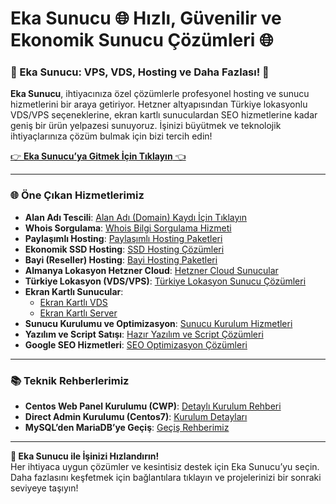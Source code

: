 # Eka Sunucu 🌐 Hızlı, Güvenilir ve Ekonomik Sunucu Çözümleri 🌐  

### **🌟 Eka Sunucu: VPS, VDS, Hosting ve Daha Fazlası! 🌟**  
**Eka Sunucu**, ihtiyacınıza özel çözümlerle profesyonel hosting ve sunucu hizmetlerini bir araya getiriyor. Hetzner altyapısından Türkiye lokasyonlu VDS/VPS seçeneklerine, ekran kartlı sunuculardan SEO hizmetlerine kadar geniş bir ürün yelpazesi sunuyoruz. İşinizi büyütmek ve teknolojik ihtiyaçlarınıza çözüm bulmak için bizi tercih edin!  

[👉 **Eka Sunucu’ya Gitmek İçin Tıklayın** 👈](https://ekasunucu.com)  

---

### **🌐 Öne Çıkan Hizmetlerimiz**  

- **Alan Adı Tescili**: [Alan Adı (Domain) Kaydı İçin Tıklayın](https://www.ekasunucu.com/domain)  
- **Whois Sorgulama**: [Whois Bilgi Sorgulama Hizmeti](https://www.ekasunucu.com/whois)  
- **Paylaşımlı Hosting**: [Paylaşımlı Hosting Paketleri](https://www.ekasunucu.com//tr/kategori/hosting/paylasimli-hosting)  
- **Ekonomik SSD Hosting**: [SSD Hosting Çözümleri](https://www.ekasunucu.com/kategori/ekonomik-ssd-hosting)  
- **Bayi (Reseller) Hosting**: [Bayi Hosting Paketleri](https://www.ekasunucu.com/kategori/bayi-reseller-hosting)  
- **Almanya Lokasyon Hetzner Cloud**: [Hetzner Cloud Sunucular](https://www.ekasunucu.com/kategori/almanya-lokasyon-hetzner-cloud)  
- **Türkiye Lokasyon (VDS/VPS)**: [Türkiye Lokasyon Sunucu Çözümleri](https://www.ekasunucu.com/kategori/turkiye-lokasyon-vds-vps)  
- **Ekran Kartlı Sunucular**:  
  - [Ekran Kartlı VDS](https://www.ekasunucu.com/kategori/ekran-kartli-sunucu)  
  - [Ekran Kartlı Server](https://www.ekasunucu.com/kategori/ekran-kartli-sunucu)  
- **Sunucu Kurulumu ve Optimizasyon**: [Sunucu Kurulum Hizmetleri](https://www.ekasunucu.com/kategori/sunucu-kurulumu-ve-optimizasyon-hizmeti)  
- **Yazılım ve Script Satışı**: [Hazır Yazılım ve Script Çözümleri](https://www.ekasunucu.com/yazilimlar/)  
- **Google SEO Hizmetleri**: [SEO Optimizasyon Çözümleri](https://www.ekasunucu.com/kategori/google-seo-hizmetleri)  

---

### **📚 Teknik Rehberlerimiz**  
- **Centos Web Panel Kurulumu (CWP)**: [Detaylı Kurulum Rehberi](https://www.ekasunucu.com/bilgi/centos-web-panel-kurulumu-cwp)  
- **Direct Admin Kurulumu (Centos7)**: [Kurulum Detayları](https://www.ekasunucu.com/bilgi/direct-admin-kurulumu-centos7)  
- **MySQL’den MariaDB’ye Geçiş**: [Geçiş Rehberimiz](https://www.ekasunucu.com/bilgi/mysqlden-mariadbye-gecis-rehberi)  

---

**🚀 Eka Sunucu ile İşinizi Hızlandırın!**  
Her ihtiyaca uygun çözümler ve kesintisiz destek için Eka Sunucu’yu seçin. Daha fazlasını keşfetmek için bağlantılara tıklayın ve projelerinizi bir sonraki seviyeye taşıyın!  
